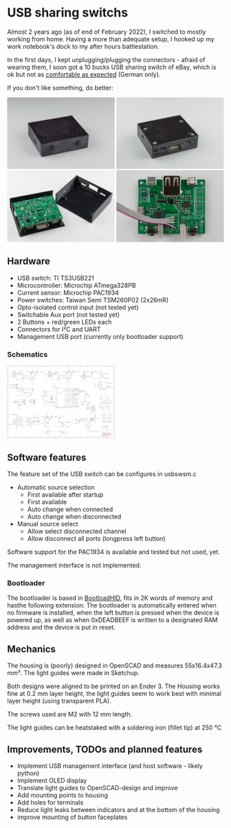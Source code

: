 # USB sharing switchs

Almost 2 years ago (as of end of February 2022), I switched to mostly working from home. Having a more than adequate setup, I hooked up my work notebook's dock to my after hours battlestation.

In the first days, I kept unplugging/plugging the connectors - afraid of wearing them, I soon got a 10 bucks USB sharing switch of eBay, which is ok but not as [comfortable as expected](https://hobbyelektronik.org/b/2020/05/homeoffice/) (German only).

If you don't like something, do better:

[<img src="doc/usbsw1.jpg" width="250"/>](doc/usbsw1.jpg)
[<img src="doc/usbsw2.jpg" width="250"/>](doc/usbsw2.jpg)
[<img src="doc/usbsw3.jpg" width="250"/>](doc/usbsw3.jpg)
[<img src="doc/usbsw4.jpg" width="250"/>](doc/usbsw4.jpg)

## Hardware
* USB switch: TI TS3USB221
* Microcontroller: Microchip ATmega328PB
* Current sensor: Microchip PAC1934
* Power switches: Taiwan Semi TSM260P02 (2x26mR)
* Opto-isolated control input (not tested yet)
* Switchable Aux port (not tested yet)
* 2 Buttons + red/green LEDs each
* Connectors for I²C and UART
* Management USB port (currently only bootloader support)

### Schematics

[<img src="hardware/schematic.png" width="250"/>](hardware/schematic.png)

## Software features

The feature set of the USB switch can be configures in usbswsm.c

* Automatic source selection
  * First available after startup
  * First available
  * Auto change when connected
  * Auto change when disconnected
* Manual source select
  * Allow select disconnected channel
  * Allow disconnect all ports (longpress left button)

Software support for the PAC1934 is available and tested but not used, yet.

The management interface is not implemented.

### Bootloader

The bootloader is based in [BootloadHID](https://www.obdev.at/products/vusb/bootloadhid.html), fits in 2K words of memory and hasthe following extension:
The bootloader is automatically entered when no firmware is installed, when the left button is pressed when the device is powered up, as well as when 0xDEADBEEF is written to a designated RAM address and the device is put in reset.

## Mechanics

The housing is (poorly) designed in OpenSCAD and measures 55x16.4x47.3 mm³.
The light guides were made in Sketchup.

Both designs were aligned to be printed on an Ender 3. The Housing works fine at 0.2 mm layer height, the light guides seem to work best with minimal layer height (using transparent PLA).

The screws used are M2 with 12 mm length.

The light guides can be heatstaked with a soldering iron (fillet tip) at 250 °C

## Improvements, TODOs and planned features
* Implement USB management interface (and host software - likely python)
* Implement OLED display
* Translate light guides to OpenSCAD-design and improve
* Add mounting points to housing
* Add holes for terminals
* Reduce light leaks between indicators and at the bottom of the housing
* improve mounting of button faceplates